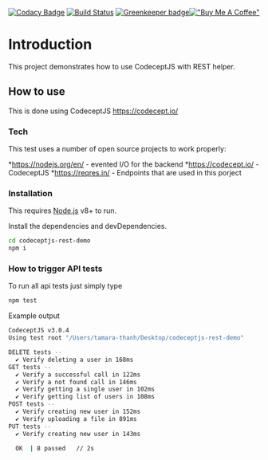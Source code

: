 [![Codacy Badge](https://api.codacy.com/project/badge/Grade/bb3182c5d5014093be06ffbd4bf7eb6f)](https://www.codacy.com/manual/PeterNgTr/codeceptjs-rest-demo?utm_source=github.com&amp;utm_medium=referral&amp;utm_content=PeterNgTr/codeceptjs-rest-demo&amp;utm_campaign=Badge_Grade) [![Build Status](https://travis-ci.org/PeterNgTr/codeceptjs-rest-demo.svg?branch=master)](https://travis-ci.org/PeterNgTr/codeceptjs-rest-demo) [![Greenkeeper badge](https://badges.greenkeeper.io/PeterNgTr/codeceptjs-rest-demo.svg)](https://greenkeeper.io/)[!["Buy Me A Coffee"](https://www.buymeacoffee.com/assets/img/custom_images/orange_img.png)](https://www.buymeacoffee.com/peternguyew)

# Introduction

This project demonstrates how to use CodeceptJS with REST helper.

## How to use

This is done using CodeceptJS <https://codecept.io/>

### Tech

This test uses a number of open source projects to work properly:

*<https://nodejs.org/en/> - evented I/O for the backend
*<https://codecept.io/> - CodeceptJS
*<https://reqres.in/> - Endpoints that are used in this porject

### Installation

This requires [Node.js](https://nodejs.org/) v8+ to run.

Install the dependencies and devDependencies.

```sh
cd codeceptjs-rest-demo
npm i
```

### How to trigger API tests

To run all api tests just simply type

```sh
npm test
```

Example output

```sh
CodeceptJS v3.0.4
Using test root "/Users/tamara-thanh/Desktop/codeceptjs-rest-demo"

DELETE tests --
  ✔ Verify deleting a user in 168ms
GET tests --
  ✔ Verify a successful call in 122ms
  ✔ Verify a not found call in 146ms
  ✔ Verify getting a single user in 102ms
  ✔ Verify getting list of users in 108ms
POST tests --
  ✔ Verify creating new user in 152ms
  ✔ Verify uploading a file in 891ms
PUT tests --
  ✔ Verify creating new user in 143ms

  OK  | 8 passed   // 2s

```
